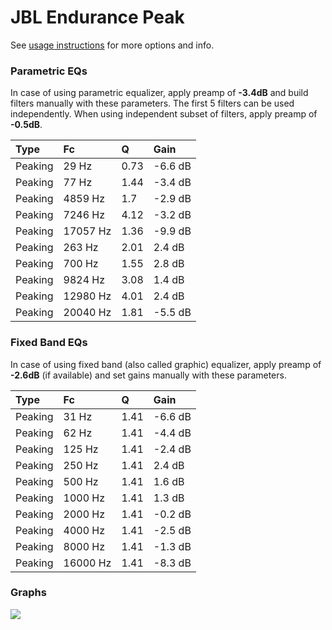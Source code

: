 # JBL Endurance Peak
See [usage instructions](https://github.com/jaakkopasanen/AutoEq#usage) for more options and info.

### Parametric EQs
In case of using parametric equalizer, apply preamp of **-3.4dB** and build filters manually
with these parameters. The first 5 filters can be used independently.
When using independent subset of filters, apply preamp of **-0.5dB**.

| Type    | Fc       |    Q | Gain    |
|:--------|:---------|:-----|:--------|
| Peaking | 29 Hz    | 0.73 | -6.6 dB |
| Peaking | 77 Hz    | 1.44 | -3.4 dB |
| Peaking | 4859 Hz  | 1.7  | -2.9 dB |
| Peaking | 7246 Hz  | 4.12 | -3.2 dB |
| Peaking | 17057 Hz | 1.36 | -9.9 dB |
| Peaking | 263 Hz   | 2.01 | 2.4 dB  |
| Peaking | 700 Hz   | 1.55 | 2.8 dB  |
| Peaking | 9824 Hz  | 3.08 | 1.4 dB  |
| Peaking | 12980 Hz | 4.01 | 2.4 dB  |
| Peaking | 20040 Hz | 1.81 | -5.5 dB |

### Fixed Band EQs
In case of using fixed band (also called graphic) equalizer, apply preamp of **-2.6dB**
(if available) and set gains manually with these parameters.

| Type    | Fc       |    Q | Gain    |
|:--------|:---------|:-----|:--------|
| Peaking | 31 Hz    | 1.41 | -6.6 dB |
| Peaking | 62 Hz    | 1.41 | -4.4 dB |
| Peaking | 125 Hz   | 1.41 | -2.4 dB |
| Peaking | 250 Hz   | 1.41 | 2.4 dB  |
| Peaking | 500 Hz   | 1.41 | 1.6 dB  |
| Peaking | 1000 Hz  | 1.41 | 1.3 dB  |
| Peaking | 2000 Hz  | 1.41 | -0.2 dB |
| Peaking | 4000 Hz  | 1.41 | -2.5 dB |
| Peaking | 8000 Hz  | 1.41 | -1.3 dB |
| Peaking | 16000 Hz | 1.41 | -8.3 dB |

### Graphs
![](https://raw.githubusercontent.com/jaakkopasanen/AutoEq/master/results/rtings/avg/JBL%20Endurance%20Peak/JBL%20Endurance%20Peak.png)